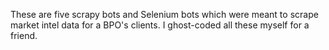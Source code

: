 These are five scrapy bots and Selenium bots which were meant to scrape market intel data for a BPO's clients. I ghost-coded all these myself for a friend.
